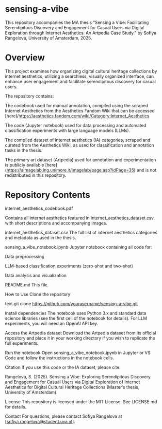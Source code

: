 # sensing-a-vibe

This repository accompanies the MA thesis
"Sensing a Vibe: Facilitating Serendipitous Discovery and Engagement for Casual Users via Digital Exploration through Internet Aesthetics. An Artpedia Case Study."
by Sofiya Rangelova, University of Amsterdam, 2025.

# Overview
This project examines how organizing digital cultural heritage collections by internet aesthetics, utilizing a searchless, visually organized interface, can enhance user engagement and facilitate serendipitous discovery for casual users. 

The repository contains:

The codebook used for manual annotation, compiled using the scraped Internet Aesthetics from the Aesthetics Fandom Wiki that can be accessed [here]/https://aesthetics.fandom.com/wiki/Category:Internet_Aesthetics 

The code (Jupyter notebook) used for data processing and automated classification experiments with large language models (LLMs).

The compiled dataset of internet aesthetics (IA) categories, scraped and curated from the Aesthetics Wiki, as used for classification and annotation tasks in the thesis.

The primary art dataset (Artpedia) used for annotation and experimentation is publicly available [here]\(https://aimagelab.ing.unimore.it/imagelab/page.asp?IdPage=35) and is not redistributed in this repository.

# Repository Contents

internet_aesthetics_codebook.pdf

Contains all internet aesthetics featured in internet_aesthetics_dataset.csv, with short descriptions and accompanying images.


internet_aesthetics_dataset.csv
The full list of internet aesthetics categories and metadata as used in the thesis.


sensing_a_vibe_notebook.ipynb
Jupyter notebook containing all code for:

Data preprocessing

LLM-based classification experiments (zero-shot and two-shot)

Data analysis and visualization

README.md
This file.

How to Use
Clone the repository

text
git clone https://github.com/yourusername/sensing-a-vibe.git

Install dependencies
The notebook uses Python 3.x and standard data science libraries (see the first cell of the notebook for details).
For LLM experiments, you will need an OpenAI API key.

Access the Artpedia dataset
Download the Artpedia dataset from its official repository and place it in your working directory if you wish to replicate the full experiments.

Run the notebook
Open sensing_a_vibe_notebook.ipynb in Jupyter or VS Code and follow the instructions in the notebook cells.

Citation
If you use this code or the IA dataset, please cite:

Rangelova, S. (2025). Sensing a Vibe: Exploring Serendipitous Discovery and Engagement for Casual Users via Digital Exploration of Internet Aesthetics for Digital Cultural Heritage Collections (Master’s thesis, University of Amsterdam).

License
This repository is licensed under the MIT License. See LICENSE.md for details.

Contact
For questions, please contact Sofiya Rangelova at [sofiya.rangelova@student.uva.nl].
